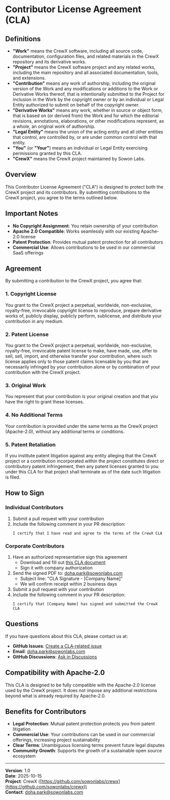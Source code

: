 # Contributor License Agreement (CLA)

## Definitions

- **"Work"** means the CrewX software, including all source code, documentation, configuration files, and related materials in the CrewX repository and its derivative works.
- **"Project"** means the CrewX software project and any related works, including the main repository and all associated documentation, tools, and extensions.
- **"Contribution"** means any work of authorship, including the original version of the Work and any modifications or additions to the Work or Derivative Works thereof, that is intentionally submitted to the Project for inclusion in the Work by the copyright owner or by an individual or Legal Entity authorized to submit on behalf of the copyright owner.
- **"Derivative Works"** means any work, whether in source or object form, that is based on (or derived from) the Work and for which the editorial revisions, annotations, elaborations, or other modifications represent, as a whole, an original work of authorship.
- **"Legal Entity"** means the union of the acting entity and all other entities that control, are controlled by, or are under common control with that entity.
- **"You"** (or **"Your"**) means an individual or Legal Entity exercising permissions granted by this CLA.
- **"CrewX"** means the CrewX project maintained by Sowon Labs.

## Overview

This Contributor License Agreement ("CLA") is designed to protect both the CrewX project and its contributors. By submitting contributions to the CrewX project, you agree to the terms outlined below.

## Important Notes

- **No Copyright Assignment**: You retain ownership of your contribution
- **Apache 2.0 Compatible**: Works seamlessly with our existing Apache-2.0 license
- **Patent Protection**: Provides mutual patent protection for all contributors
- **Commercial Use**: Allows contributions to be used in our commercial SaaS offerings

## Agreement

By submitting a contribution to the CrewX project, you agree that:

### 1. Copyright License
You grant to the CrewX project a perpetual, worldwide, non-exclusive, royalty-free, irrevocable copyright license to reproduce, prepare derivative works of, publicly display, publicly perform, sublicense, and distribute your contribution in any medium.

### 2. Patent License
You grant to the CrewX project a perpetual, worldwide, non-exclusive, royalty-free, irrevocable patent license to make, have made, use, offer to sell, sell, import, and otherwise transfer your contribution, where such license applies only to those patent claims licensable by you that are necessarily infringed by your contribution alone or by combination of your contribution with the CrewX project.

### 3. Original Work
You represent that your contribution is your original creation and that you have the right to grant these licenses.

### 4. No Additional Terms
Your contribution is provided under the same terms as the CrewX project (Apache-2.0), without any additional terms or conditions.

### 5. Patent Retaliation
If you institute patent litigation against any entity alleging that the CrewX project or a contribution incorporated within the project constitutes direct or contributory patent infringement, then any patent licenses granted to you under this CLA for that project shall terminate as of the date such litigation is filed.

## How to Sign

### Individual Contributors
1. Submit a pull request with your contribution
2. Include the following comment in your PR description:
   ```
   I certify that I have read and agree to the terms of the CrewX CLA
   ```

### Corporate Contributors
1. Have an authorized representative sign this agreement
   - Download and fill out [this CLA document](https://github.com/sowonlabs/crewx/blob/main/docs/CLA.md)
   - Sign it with company authorization
2. Send the signed PDF to: [doha.park@sowonlabs.com](mailto:doha.park@sowonlabs.com)
   - Subject line: "CLA Signature - [Company Name]"
   - We will confirm receipt within 2 business days
3. Submit a pull request with your contribution
4. Include the following comment in your PR description:
   ```
   I certify that [Company Name] has signed and submitted the CrewX CLA
   ```

## Questions

If you have questions about this CLA, please contact us at:
- **GitHub Issues**: [Create a CLA-related issue](https://github.com/sowonlabs/crewx/issues/new?labels=cla,question&title=[CLA]%20)
- **Email**: [doha.park@sowonlabs.com](mailto:doha.park@sowonlabs.com)
- **GitHub Discussions**: [Ask in Discussions](https://github.com/sowonlabs/crewx/discussions)

## Compatibility with Apache-2.0

This CLA is designed to be fully compatible with the Apache-2.0 license used by the CrewX project. It does not impose any additional restrictions beyond what is already required by Apache-2.0.

## Benefits for Contributors

- **Legal Protection**: Mutual patent protection protects you from patent litigation
- **Commercial Use**: Your contributions can be used in our commercial offerings, increasing project sustainability
- **Clear Terms**: Unambiguous licensing terms prevent future legal disputes
- **Community Growth**: Supports the growth of a sustainable open source ecosystem

---

**Version**: 1.0  
**Date**: 2025-10-15  
**Project**: CrewX ([https://github.com/sowonlabs/crewx](https://github.com/sowonlabs/crewx))  
**Contact**: [doha.park@sowonlabs.com](mailto:doha.park@sowonlabs.com)